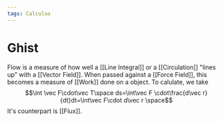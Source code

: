 ```yaml
---
tags: Calculus
---
```

# Ghist
Flow is a measure of how well a [[Line Integral]] or a [[Circulation]] "lines up" with a [[Vector Field]]. When passed against a [[Force Field]], this becomes a measure of [[Work]] done on a object. To calulate, we take
$$\int \vec F\cdot\vec T\space ds=\int\vec F \cdot\frac{d\vec r}{dt}dt=\int\vec F\cdot d\vec r \space$$It's counterpart is [[Flux]].